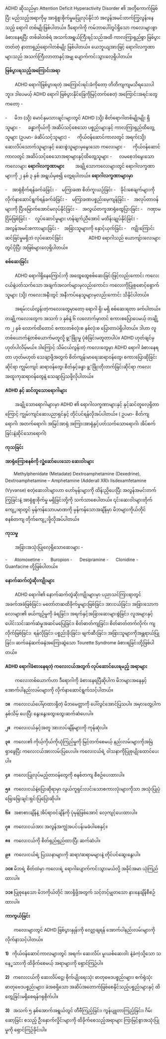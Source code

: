 ADHD ဆိုသည်မှာ Attention Deficit Hyperactivity Disorder ၏ အတိုကောက်ဖြစ်ပြီး မည်သည့်အရာကိုမှ အာရုံစူးစိုက်မှုမပြုလုပ်နိုင်ဘဲ အလွန်အမင်းတက်ကြွလွန်းနေသည့် ရောဂါ တစ်မျိုးဖြစ်ပါတယ်။ ဒီရောဂါကို ကမ်ဘာပေါ်တွင်ရှိသော ကလေးများစွာခံစားနေရပြီး တစ်ခါတစ်ရံ အသက်အရွယ်ကြီးရင့်သည်အထိ ကာလကြာရှည်စွာ ဖြစ်ပွားတတ်တဲ့ နာတာရှည်ရောဂါတစ်မျိုး ဖြစ်ပါတယ်။ ယေဘူယျအားဖြင့် ရောဂါလက္ခဏာများသည် အသက်ကြီးလာတာနှင့်အမျှ ပျောက်ကင်းသွားလေ့ရှိပါတယ်။

**ဖြစ်ပွားရသည့်အကြောင်းအရာ**

        ADHD ရောဂါဖြစ်ပွားရတဲ့ အကြောင်းရင်းခံကိုတော့ တိတိကျကျမသိရသေးပါဘူး။ ဒါပေမယ့် ADHD ရောဂါ ဖြစ်ပွားနိုင်ခြေကိုမြင့်တက်စေတဲ့ အကြောင်းအရင်းတွေကတော့ -

-      မိဘ (သို့) မောင်နှမသားချင်းများတွင် ADHD (သို့) စိတ်ရောဂါတစ်မျိုးမျိုး ရှိသူများ
-      ခန္ဓာကိုယ်ကို အဆိပ်သင့်စေသော ပစ္စည်းများနှင့် ကာလကြာရှည်ထိတွေ့သူများ (ဥပမာ- ခဲဆိပ်သင့်သူများ)
-      ကိုယ်၀န်ဆောင်ကာလတွင် အရက်(သို့) ဆေးလိပ်သောက်သူများနှင့် ဆေးစွဲသူများမှမွေးသော ကလေးများ
-      ကိုယ်၀န်ဆောင်ကာလတွင် အဆိပ်သင့်စေသောအရာများနှင့်ထိတွေ့သူများ
-      လမစေ့ဘဲမွေးသော ကလေးများ
**ရောဂါလက္ခဏာများ**
        အချို့သောကလေးများတွင် ရောဂါလက္ခဏာများကို ၂ နှစ် ၃ နှစ် အရွယ်မှစ၍ တွေ့ရပါတယ်။
**ရောဂါလက္ခဏာများမှာ**

-    အာရုံစိုက်ရန်ခက်ခဲခြင်း
-    မကြာခဏ စိတ်ကူးယဉ်ခြင်း
-    ခိုင်းစေချက်များကို လိုက်နာဆောင်ရွက်ရန်ခက်ခဲခြင်း
-    မကြာခဏပစ္စည်းမေ့ကျန်ခြင်း
-    အလုပ်တာ၀န်များကို ပြီးမြောက်အောင်မလုပ်နိုင်ခြင်း
-    အလွယ်တကူအာရုံထွေပြားခြင်း
-    ဂဏှာမငြိမ်ဖြစ်ခြင်း
-    လှုပ်ဆောင်မှုများ ဟန်ချက်ညီအောင် မထိန်းချုပ်နိုင်ခြင်း
-    အလွန်အမင်းစကားများခြင်း
-    အခြားသူများကို နှောင့်ယှက်ခြင်း
-    ကျိုးကြောင်းဆင်ခြင်မှုမရှိဘဲ လုပ်ဆောင်ခြင်း
          
          ADHD ရောဂါသည် ယောကျ်ားလေးများတွင်ပိုပြီး အဖြစ်များလေ့ရှိပါတယ်။

**စစ်ဆေးခြင်း**

        ADHD ရောဂါရှိနေကြောင်းကို အထွေထွေစစ်ဆေးခြင်းဖြင့်လည်းကောင်း ကလေးငယ်နဲ့ပတ်သက်သော အချက်အလက်များမှလည်းကောင်း၊ ကလေးကိုပြုစုစောင့်ရှောက်သူများ (သို့) ကလေးအနီးတွင် အနီးကပ်နေသူများမှလည်းကောင်း သိနိုင်ပါတယ်။

        အရမ်းငယ်လွန်းတဲ့ကလေးတွေမှာတော့ ရောဂါ ရှိ၊ မရှိ စစ်ဆေးရတာ ခက်ပါတယ်။ တချို့ကလေးတွေက အသက် ၁ နှစ်နဲ့ ၆ လလောက်မှာတင် စကားစပြောပေမယ့် တချို့က ၂ နှစ် လောက်ထိတောင် စကားတစ်လုံးစ နှစ်လုံးစ ပြောတာပဲရှိပါတယ်။ ဒါဟာ လူတစ်ယောက်နဲ့တစ်ယောက်မတူလို့ ဖွ့ံဖြိုးမှု ပုံစံခြင်းမတူတာပါပဲ။ ADHD ဟုတ်ချင်မှဟုတ်ပါလိမ့်မယ်။ ဒါကြောင့် သိမ်ငယ်လွန်းတဲ့ ကလေးတွေမှာ ADHD ရောဂါ ခံစားနေရတာ ဟုတ်မဟုတ် သေချာဖို့အတွက် စိတ်ကျန်းမာရေးဆရာ၀န်တွေ၊ စကားပြောဆိုခြင်းဆိုင်ရာ ကျွမ်းကျင် ဆရာ၀န်တွေ၊ စိတ်နှင့်ခန္ဓာ ဖွ့ံဖြိုးတိုးတက်ခြင်းဆိုင်ရာ ကလေးအထူးကုဆရာ၀န်တွေနဲ့ သေချာပြသဖို့လိုပါတယ်။

**ADHD နှင့် ဆင်တူသောရောဂါများ**

        အချို့သောရောဂါများမှာ ADHD ၏ ရောဂါလက္ခဏာများနှင့် နှင့်ဆင်တူလေ့ရှိတာကြောင့် ကျွမ်းကျင်ဆေးပညာရှင်နှင့် တိုင်ပင်ရန်လိုအပ်ပါတယ်။ ( ဥပမာ- စိတ်ကျရောဂါ၊ အတက်ရောဂါ၊ အမြင်အာရုံ အကြားအာရုံနှင့်ပတ်သက်သောရောဂါ၊ အိပ်စက်ခြင်းနဲ့ဆိုင်သောရောဂါ)

**ကုသခြင်း**

**အာရုံကြောစနစ်ကို လှုံ့ဆော်ပေးသော ဆေးဝါးများ**

       Methylphenidate (Metadate) Dextroamphetamine (Dexedrine), Dextroamphetamine – Amphetamine (Adderall XR)၊ Iisdexamfetamine (Vyvanse) စတဲ့ဆေးဝါးများဟာ ဟော်မုန်းများကို ထိန်းညှိပေးပြီး အလွန်အမင်းတက်ကြွခြင်းနဲ့ အာရုံစူးစိုက်မှု မရှိခြင်းတို့ကို သက်သာစေပါတယ်။ ၎င်းဆေးဝါးများတိုက်ကျေွးရာတွင် မှန်ကန်သောပမာဏကို မှန်ကန်သောအချိန်မှာ မိဘများကိုယ်တိုင်စနစ်တကျ တိုက်ကျေွးဖို့လိုအပ်ပါတယ်။

**ကုသမှု**

        အခြားအသုံးပြုလေ့ရှိသောဆေးများ -

-      Atomoxetine
-      Buropion
-      Desipramine
-      Clonidine
-      Guanfacine တို့ဖြစ်ပါတယ်။

**နောက်ဆက်တွဲဆိုးကျိုးများ**

        ADHD ရောဂါ၏ နောက်ဆက်တွဲဆိုးကျိုးများမှာ ပညာသင်ကြားရာတွင် အခက်အခဲဖြစ်ခြင်း၊ မတော်တဆထိခိုက်မှုများဖြစ်ခြင်း၊ အားငယ်ခြင်း၊ အခြားသောကလေးများ၏ ဖယ်ကျဉ်မှုကို ခံရခြင်း၊ အရက်နှင့်အခြားဆေးများစွဲခြင်း၊ လူအများနှင့် ပေါင်းသင်းဆက်ဆံမှုအဆင်မပြေခြင်း၊ စိတ်ဓာတ်ကျခြင်း၊ စိတ်ဓာတ်တက်လိုက်၊ ကျလိုက်ဖြစ်ခြင်း၊  ရန်လိုခြင်း၊ ပစ္စည်းခိုးခြင်း၊ ဖျက်ဆီးခြင်း၊ အခြားသူများကိုအန္တရာယ်ပြုခြင်း၊ ဆက်ခနဲဆက်ခနဲအကြောဆွဲသော Tourette Syndrome ခံစားရခြင်းတို့ဖြစ်ပါတယ်။

**ADHD ရောဂါခံစားနေရတဲ့ ကလေးငယ်အတွက် လုပ်ဆောင်ပေးရမည့် အရာများ**

        ကလေးတစ်ယောက်ဟာ ဒီရောဂါကို ခံစားနေရပြီဆိုပါက မိဘများအနေနှင့် အောက်ပါနည်းလမ်းများကို လိုက်နာဆောင်ရွက်သင့်ပါတယ်။

**၁။**   ကလေးငယ်ပေါ်မှာထားရှိတဲ့ မိဘမေတ္တာကို ပေါ်လွင်အောင်ပြသပါ။ အမှားတွေ့ပါက နှစ်သိမ့် ပေးပြီး နွေးနွေးထွေးထွေးဆက်ဆံပေးပါ။

**၂။**   ကလေးငယ်နှင့်အတူ အားလပ်ချိန်များကို ကုန်ဆုံးပါ။

**၃။**   ကလေး၏ ကိုယ့်ကိုယ်ကိုယုံကြည်မှုကို မြင့်တက်စေမယ့် နည်းလမ်းများကိုအမြဲရှာဖွေပြီး ကလေးငယ်အားလမ်းပြပေးပါ။ ကလေးငယ်ရဲ့ ဝါသနာကိုပြုစုပျိုးထောင်ပေးပါ။

**၄။**   ကလေးပြုလုပ်မည့်တာ၀န်တွေကို စနစ်တကျ စီစဉ်ပေးထားပါ။

**၅။**   ကလေးငယ်နဲ့ပြောဆိုရာမှာ လွယ်ကူရှင်းလင်းသောစကားလုံးများကိုသာ အသုံးပြုပုံ ဖြေးဖြေးချင်းရှင်းပြပြောဆိုပါ။

**၆။**   အစာစားချိန်နဲ့ အိပ်ရာ၀င်ချိန်ကို ပုံမှန်ဖြစ်အောင် လေ့ကျင့်ပေးထားပါ။

**၇။**   ကလေးငယ်အား အလွန်အကျွံအပင်ပန်းမခံပါစေနှင့်။

**၈။**   ကလေးငယ်ကို စိတ်ရှည်ရှည်ထားပြီး ဆက်ဆံပါ။

**၉။**   ကလေးငယ်ရဲ့ ပြဿနာများကို ဆရာ/ဆရာမများနဲ့ တိုင်ပင်ဆွေးနွေးပါ။

**၁၀။** မိဘရဲ့ စိတ်ထဲမှာ ကလေးရဲ့ ရောဂါပျောက်ကင်းသွားမယ်လို့ အခိုင်အမာ ယုံကြည်ထားပါ။

**၁၁။** ပြုစုနေသော မိဘကိုယ်တိုင် အားရှိဖို့အတွက် သင့်တင့်မျှတသော နားနေချိန်စီစဉ်ထားပါ။

**ကာကွယ်ခြင်း**

       ကလေးများတွင် ADHD ဖြစ်ပွားနှုန်းကို လျှော့ချရန် အောက်ပါနည်းလမ်းများကို လိုက်နာသင့်ပါတယ်။

**1)**   ကိုယ်၀န်ဆောင်ကာလများတွင် အရက်၊ ဆေးလိပ်၊ မူးယစ်ဆေးဝါး နဲ့ခဲကဲ့သို့သော သနေ္ဓသားကို ထိခိုက်စေမယ့် အရာများကို ရှောင်ကြဉ်ပါ။

**2)**   ကလေးငယ်ကို ဆေးလိပ်ငွေ့၊ စိုက်ပျိုးရေးသုံး ဓာတုဗေဒပစ္စည်းများ၊ စက်ရုံသုံးဓာတုဗေဒပစ္စည်းများ၊ ခဲအစရှိသော အဆိပ်အတောက်ဖြစ်စေနိုင်သည့်ပစ္စည်းများနှင့် ထိတွေ့ခြင်းမရှိစေရန်ဂရုစိုက်ပါ။

**3)**   အသက် ၅ နှစ်အောက်အရွယ်တွင် တီဗီကြည့်ခြင်း၊ ကွန်ပျူတာကြည့်ခြင်း၊ ဂိမ်းဆော့ခြင်း စသည့် ဦးနှောက်လှိုင်းများကို ထိခိုက်စေသည့်အရာများ ကြာမြင့်စွာအသုံးပြုမှုကို ရှောင်ကြဉ်ခိုင်းပါ။